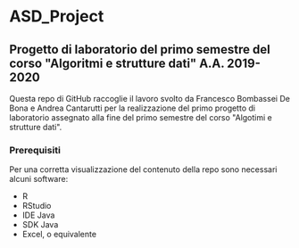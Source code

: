 # ASD_Project
## Progetto di laboratorio del primo semestre del corso "Algoritmi e strutture dati" A.A. 2019-2020
Questa repo di GitHub raccoglie il lavoro svolto da Francesco Bombassei De Bona e Andrea Cantarutti per la realizzazione del primo progetto di laboratorio assegnato alla fine del primo semestre del corso "Algotimi e strutture dati".

### Prerequisiti
Per una corretta visualizzazione del contenuto della repo sono necessari alcuni software:
* R
* RStudio
* IDE Java
* SDK Java
* Excel, o equivalente

###
